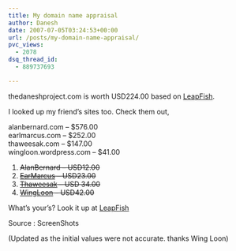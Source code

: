 ```yaml
---
title: My domain name appraisal
author: Danesh
date: 2007-07-05T03:24:53+00:00
url: /posts/my-domain-name-appraisal/
pvc_views:
  - 2078
dsq_thread_id:
  - 889737693

---
```

thedaneshproject.com is worth USD224.00 based on [LeapFish][1].

I looked up my friend&#8217;s sites too. Check them out,

alanbernard.com &#8211; $576.00  
earlmarcus.com &#8211; $252.00  
thaweesak.com &#8211; $147.00  
wingloon.wordpress.com &#8211; $41.00

  1. <strike>AlanBernard &#8211; USD12.00</strike>
  2. <strike>[EarMarcus][2] &#8211; USD23.00</strike>
  3. <strike>[Thaweesak][3] &#8211; USD 34.00</strike>
  4. <strike>[WingLoon][4] &#8211; USD42.00</strike>

What&#8217;s your&#8217;s? Look it up at [LeapFish][1]

Source : ScreenShots

(Updated as the initial values were not accurate. thanks Wing Loon)

 [1]: http://leapfish.com
 [2]: http://earlmarcus.com/
 [3]: http://thaweesak.com/
 [4]: http://wingloon.wordpress.com/